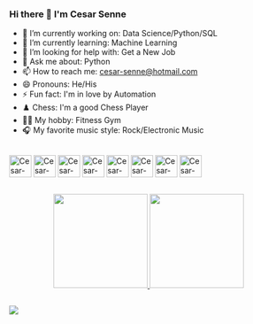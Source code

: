 ### Hi there 👋 I'm Cesar Senne

- 🔭 I’m currently working on: Data Science/Python/SQL
- 🌱 I’m currently learning: Machine Learning
- 🤔 I’m looking for help with: Get a New Job
- 💬 Ask me about: Python
- 📫 How to reach me: cesar-senne@hotmail.com
- 😄 Pronouns: He/His
- ⚡ Fun fact: I'm in love by Automation
- ♟️ Chess: I'm a good Chess Player
- 🏋️‍♂️ My hobby: Fitness Gym
- 🎧 My favorite music style: Rock/Electronic Music

<div style="display: inline_block"><br>
  <img align="center" alt="Cesar-Python" height="40" width="40" src="https://cdn.jsdelivr.net/gh/devicons/devicon/icons/python/python-original.svg" />
  <img align="center" alt="Cesar-Python" height="40" width="40" src="https://cdn.jsdelivr.net/gh/devicons/devicon/icons/jupyter/jupyter-original-wordmark.svg" />
  <img align="center" alt="Cesar-Python" height="40" width="40" src="https://cdn.jsdelivr.net/gh/devicons/devicon/icons/pandas/pandas-original-wordmark.svg" />
  <img align="center" alt="Cesar-Python" height="40" width="40" src="https://cdn.jsdelivr.net/gh/devicons/devicon/icons/numpy/numpy-original.svg" />
  <img align="center" alt="Cesar-Python" height="40" width="40" src="https://cdn.jsdelivr.net/gh/devicons/devicon/icons/microsoftsqlserver/microsoftsqlserver-plain.svg" />
  <img align="center" alt="Cesar-Python" height="40" width="40" src="https://cdn.jsdelivr.net/gh/devicons/devicon/icons/mysql/mysql-original.svg" />
  <img align="center" alt="Cesar-Python" height="40" width="40" src="https://cdn.jsdelivr.net/gh/devicons/devicon/icons/vscode/vscode-original-wordmark.svg" />
  <img align="center" alt="Cesar-Python" height="40" width="40" src="https://cdn.jsdelivr.net/gh/devicons/devicon/icons/pycharm/pycharm-original.svg" />

</div>

##

<div align="center">
  <a href="https://github.com/cesarsenne">
  <img height="170em" src="https://github-readme-stats.vercel.app/api?username=cesarsenne&show_icons=true&theme=dracula&include_all_commits=true&count_private=true"/>
  <img height="170em" src="https://github-readme-stats.vercel.app/api/top-langs/?username=cesarsenne&layout=compact&langs_count=7&theme=dracula"/>
</div>

##

<div>
  <a href="https://www.linkedin.com/in/cesar-senne-990285b2" target="_blank"><img src="https://img.shields.io/badge/-LinkedIn-%230077B5?style=for-the-badge&logo=linkedin&logoColor=white" target="_blank"></a> 
</div>
